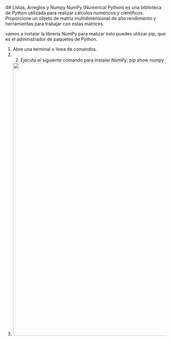 4# Listas, Arreglos y Numpy
NumPy (Numerical Python) es una biblioteca de Python utilizada para realizar cálculos numéricos y científicos. Proporcione un objeto de matriz multidimensional de alto rendimiento y herramientas para trabajar con estas matrices.

vamos a instalar la librería NumPy para realizar esto puedes utilizar pip, que es el administrador de paquetes de Python.
1.	Abre una terminal o línea de comandos.
2.	2.	Ejecuta el siguiente comando para instalar NumPy: pip show  numpy
3.	<img src=" https://techcult.com/wp-content/uploads/2022/05/the-output-will-show-you-the-numpy-version-with-th.png" width="850"/>
